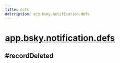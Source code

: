 ```yaml
---
title: defs
description: app.bsky.notification.defs
---
```


# [app.bsky.notification.defs](https://github.com/myConsciousness/atproto.dart/blob/main/lexicons/app/bsky/notification/defs.json)

## #recordDeleted
